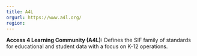 ```yaml
---
title: A4L
orgurl: https://www.a4l.org/
region:
---
```

**Access 4 Learning Community (A4L):** Defines the SIF family of standards for educational and student data with a focus on K-12 operations. 